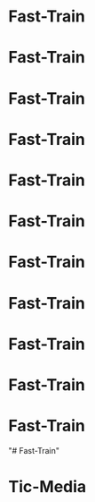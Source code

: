 # Fast-Train
# Fast-Train
# Fast-Train
# Fast-Train
# Fast-Train
# Fast-Train
# Fast-Train
# Fast-Train
# Fast-Train
# Fast-Train
# Fast-Train
"# Fast-Train" 
# Tic-Media
